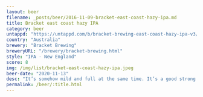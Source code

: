 ```yaml
---
layout: beer
filename: _posts/beer/2016-11-09-bracket-east-coast-hazy-ipa.md
title: Bracket east coast hazy IPA
category: beer
untappd: "https://untappd.com/b/bracket-brewing-east-coast-hazy-ipa-v3/4041078"
country: "Australia"
brewery: "Bracket Brewing"
breweryURL: "/brewery/bracket-brewing.html"
style: "IPA - New England"
score: 8
img: /img/list/bracket-east-coast-hazy-ipa.jpeg
beer-date: "2020-11-13"
desc: "It’s somehow mild and full at the same time. It’s a good strong staple beer"
permalink: /beer/:title.html
---
```

